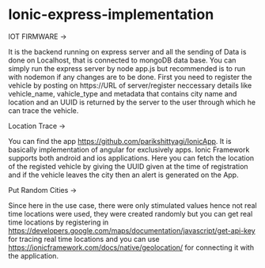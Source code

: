 # Ionic-express-implementation

IOT FIRMWARE ->

It is the backend running on express server and all the sending of Data is done on Localhost, that is connected to mongoDB data base. You can simply run the express server by node app.js but recommended is to run with nodemon if any changes are to be done. First you need to register the vehicle by posting on https://URL of server/register neccessary details like vehicle_name, vahicle_type and metadata that contains city name and location and an UUID is returned by the server to the user through which he can trace the vehicle.

Location Trace ->

You can find the app https://github.com/parikshittyagi/IonicApp. It is basically implementation of angular for exclusively apps. Ionic Framework supports both android and ios applications. Here you can fetch the location of the registed vehicle by giving the UUID given at the time of registration and if the vehicle leaves the city then an alert is generated on the App.

Put Random Cities ->

Since here in the use case, there were only stimulated values hence not real time locations were used, they were created randomly but you can get real time locations by registering in https://developers.google.com/maps/documentation/javascript/get-api-key for tracing real time locations and you can use https://ionicframework.com/docs/native/geolocation/ for connecting it with the application.

